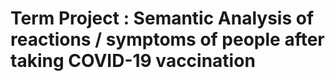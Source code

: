 # Term Project : Semantic Analysis of reactions / symptoms of people after taking COVID-19 vaccination
